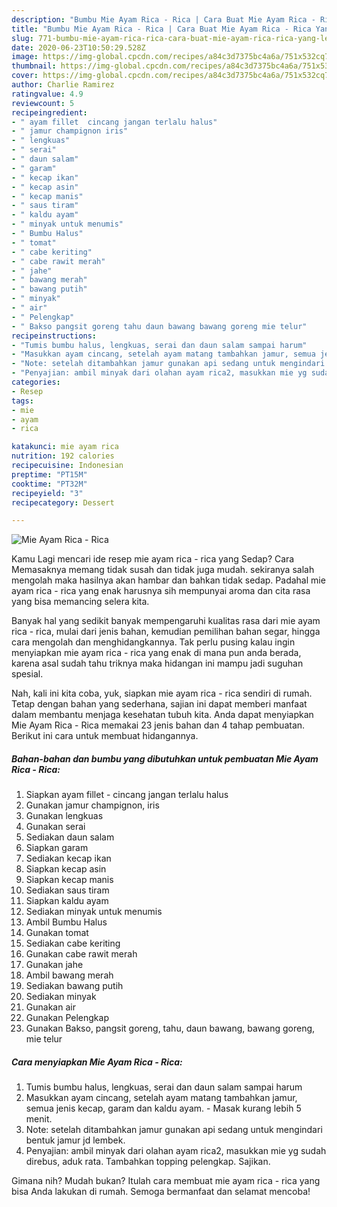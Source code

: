 ```yaml
---
description: "Bumbu Mie Ayam Rica - Rica | Cara Buat Mie Ayam Rica - Rica Yang Lezat Sekali"
title: "Bumbu Mie Ayam Rica - Rica | Cara Buat Mie Ayam Rica - Rica Yang Lezat Sekali"
slug: 771-bumbu-mie-ayam-rica-rica-cara-buat-mie-ayam-rica-rica-yang-lezat-sekali
date: 2020-06-23T10:50:29.528Z
image: https://img-global.cpcdn.com/recipes/a84c3d7375bc4a6a/751x532cq70/mie-ayam-rica-rica-foto-resep-utama.jpg
thumbnail: https://img-global.cpcdn.com/recipes/a84c3d7375bc4a6a/751x532cq70/mie-ayam-rica-rica-foto-resep-utama.jpg
cover: https://img-global.cpcdn.com/recipes/a84c3d7375bc4a6a/751x532cq70/mie-ayam-rica-rica-foto-resep-utama.jpg
author: Charlie Ramirez
ratingvalue: 4.9
reviewcount: 5
recipeingredient:
- " ayam fillet  cincang jangan terlalu halus"
- " jamur champignon iris"
- " lengkuas"
- " serai"
- " daun salam"
- " garam"
- " kecap ikan"
- " kecap asin"
- " kecap manis"
- " saus tiram"
- " kaldu ayam"
- " minyak untuk menumis"
- " Bumbu Halus"
- " tomat"
- " cabe keriting"
- " cabe rawit merah"
- " jahe"
- " bawang merah"
- " bawang putih"
- " minyak"
- " air"
- " Pelengkap"
- " Bakso pangsit goreng tahu daun bawang bawang goreng mie telur"
recipeinstructions:
- "Tumis bumbu halus, lengkuas, serai dan daun salam sampai harum"
- "Masukkan ayam cincang, setelah ayam matang tambahkan jamur, semua jenis kecap, garam dan kaldu ayam. Masak kurang lebih 5 menit."
- "Note: setelah ditambahkan jamur gunakan api sedang untuk mengindari bentuk jamur jd lembek."
- "Penyajian: ambil minyak dari olahan ayam rica2, masukkan mie yg sudah direbus, aduk rata. Tambahkan topping pelengkap. Sajikan."
categories:
- Resep
tags:
- mie
- ayam
- rica

katakunci: mie ayam rica 
nutrition: 192 calories
recipecuisine: Indonesian
preptime: "PT15M"
cooktime: "PT32M"
recipeyield: "3"
recipecategory: Dessert

---
```



![Mie Ayam Rica - Rica](https://img-global.cpcdn.com/recipes/a84c3d7375bc4a6a/751x532cq70/mie-ayam-rica-rica-foto-resep-utama.jpg)

Kamu Lagi mencari ide resep mie ayam rica - rica yang Sedap? Cara Memasaknya memang tidak susah dan tidak juga mudah. sekiranya salah mengolah maka hasilnya akan hambar dan bahkan tidak sedap. Padahal mie ayam rica - rica yang enak harusnya sih mempunyai aroma dan cita rasa yang bisa memancing selera kita.

Banyak hal yang sedikit banyak mempengaruhi kualitas rasa dari mie ayam rica - rica, mulai dari jenis bahan, kemudian pemilihan bahan segar, hingga cara mengolah dan menghidangkannya. Tak perlu pusing kalau ingin menyiapkan mie ayam rica - rica yang enak di mana pun anda berada, karena asal sudah tahu triknya maka hidangan ini mampu jadi suguhan spesial.




Nah, kali ini kita coba, yuk, siapkan mie ayam rica - rica sendiri di rumah. Tetap dengan bahan yang sederhana, sajian ini dapat memberi manfaat dalam membantu menjaga kesehatan tubuh kita. Anda dapat menyiapkan Mie Ayam Rica - Rica memakai 23 jenis bahan dan 4 tahap pembuatan. Berikut ini cara untuk membuat hidangannya.

<!--inarticleads1-->

##### Bahan-bahan dan bumbu yang dibutuhkan untuk pembuatan Mie Ayam Rica - Rica:

1. Siapkan  ayam fillet - cincang jangan terlalu halus
1. Gunakan  jamur champignon, iris
1. Gunakan  lengkuas
1. Gunakan  serai
1. Sediakan  daun salam
1. Siapkan  garam
1. Sediakan  kecap ikan
1. Siapkan  kecap asin
1. Siapkan  kecap manis
1. Sediakan  saus tiram
1. Siapkan  kaldu ayam
1. Sediakan  minyak untuk menumis
1. Ambil  Bumbu Halus
1. Gunakan  tomat
1. Sediakan  cabe keriting
1. Gunakan  cabe rawit merah
1. Gunakan  jahe
1. Ambil  bawang merah
1. Sediakan  bawang putih
1. Sediakan  minyak
1. Gunakan  air
1. Gunakan  Pelengkap
1. Gunakan  Bakso, pangsit goreng, tahu, daun bawang, bawang goreng, mie telur




<!--inarticleads2-->

##### Cara menyiapkan Mie Ayam Rica - Rica:

1. Tumis bumbu halus, lengkuas, serai dan daun salam sampai harum
1. Masukkan ayam cincang, setelah ayam matang tambahkan jamur, semua jenis kecap, garam dan kaldu ayam. - Masak kurang lebih 5 menit.
1. Note: setelah ditambahkan jamur gunakan api sedang untuk mengindari bentuk jamur jd lembek.
1. Penyajian: ambil minyak dari olahan ayam rica2, masukkan mie yg sudah direbus, aduk rata. Tambahkan topping pelengkap. Sajikan.




Gimana nih? Mudah bukan? Itulah cara membuat mie ayam rica - rica yang bisa Anda lakukan di rumah. Semoga bermanfaat dan selamat mencoba!
